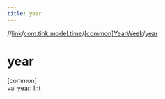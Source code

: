 ```yaml
---
title: year
---
```

//[link](../../../index.html)/[com.tink.model.time](../index.html)/[[common]YearWeek](index.html)/[year](year.html)



# year



[common]\
val [year](year.html): [Int](https://kotlinlang.org/api/latest/jvm/stdlib/kotlin/-int/index.html)




